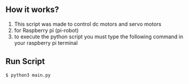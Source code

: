 ## How it works?
1. This script was made to control dc motors and servo motors
2. for Raspberry pi (pi-robot)
3. to execute the python script you must type the following command in your raspberry pi terminal
## Run Script
```bash
$ python3 main.py
```



